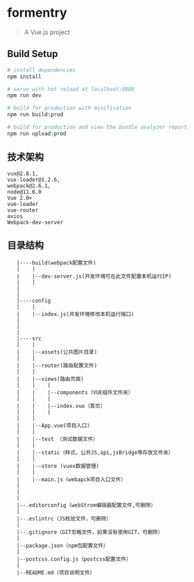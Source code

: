 # formentry

> A Vue.js project

## Build Setup

``` bash
# install dependencies
npm install

# serve with hot reload at localhost:8080
npm run dev

# build for production with minification
npm run build:prod

# build for production and view the bundle analyzer report
npm run upload:prod
```

## 技术架构
    vux@2.8.1,
    vux-loader@1.2.6,
    webpack@2.6.1,
    node@11.6.0
    Vue 2.0+
    vue-loader
    vue-router
    axios
    Webpack-dev-server
## 目录结构
       |----build(webpack配置文件)
       |    |
       |    |--dev-server.js(开发环境可在此文件配置本机运行IP)
       |    |
       | 
       |
       |----config
       |    |
       |    |--index.js(开发环境修改本机运行端口)
       |
       |
       |
       |----src
       |    |
       |    |--assets(公共图片目录)
       |    |
       |    |--router(路由配置文件)
       |    |
       |    |--views(路由页面)
       |    |    |
       |    |    |--components（VUE组件文件夹）
       |    |    |
       |    |    |--index.vue（首页）
       |    |    |
       |    |
       |    |--App.vue(项目入口)    
       |    |
       |    |--test （测试数据文件）
       |    |
       |    |--static（样式，公共JS,api,jsBridge等存放文件夹）
       |    |
       |    |--store (vuex数据管理)
       |    |
       |    |--main.js（webapck项目入口文件）
       |
       |  
       |
       |--.editorconfig（webStrom编辑器配置文件,可删除）
       |
       |--.eslintrc（JS校验文件，可删除）
       |
       |--.gitignore（GIT忽略文件，如果没有使用GIT，可删除）
       |
       |--package.json（npm包配置文件）
       |
       |--postcss.config.js（postcss配置文件）
       |
       |--README.md（项目说明文件）